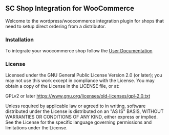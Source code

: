 
## SC Shop Integration for WooCommerce

Welcome to the wordpress/woocommerce integration plugin for shops that need to setup direct ordering from a distributor.

### Installation 

To integrate your woocommerce shop follow the [User Documentation](https://mercature.net/selectconnect/user-guide/index.html)

### License

Licensed under the GNU General Public License Version 2.0 (or later); you may not use this work except in compliance with the License. You may obtain a copy of the License in the LICENSE file, or at:

GPLv2 or later https://www.gnu.org/licenses/old-licenses/gpl-2.0.txt

Unless required by applicable law or agreed to in writing, software distributed under the License is distributed on an "AS IS" BASIS, WITHOUT WARRANTIES OR CONDITIONS OF ANY KIND, either express or implied. See the License for the specific language governing permissions and limitations under the License.
